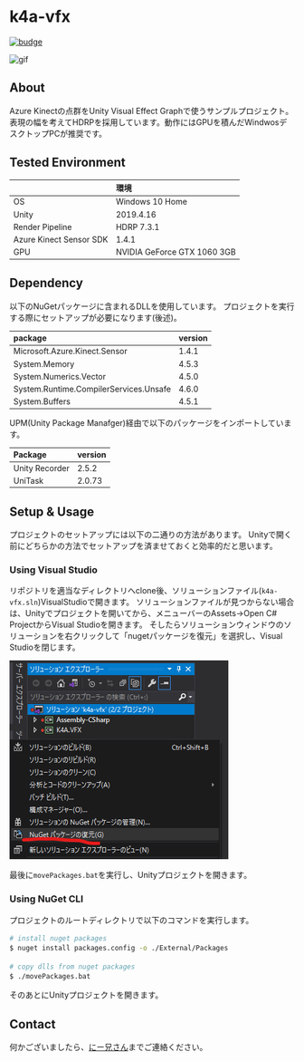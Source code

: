 # k4a-vfx

[![budge](https://img.shields.io/badge/Azure%20Kinect%20Sensor-1.4.1-blue)](https://github.com/microsoft/Azure-Kinect-Sensor-SDK)

![gif](./docs/voxel-vfx-gif.gif)

## About

Azure Kinectの点群をUnity Visual Effect Graphで使うサンプルプロジェクト。  
表現の幅を考えてHDRPを採用しています。動作にはGPUを積んだWindwosデスクトップPCが推奨です。

## Tested Environment

||環境|
|:---|:---|
|OS|Windows 10 Home|
|Unity|2019.4.16|
|Render Pipeline|HDRP 7.3.1|
|Azure Kinect Sensor SDK|1.4.1|
|GPU|NVIDIA GeForce GTX 1060 3GB|

## Dependency

以下のNuGetパッケージに含まれるDLLを使用しています。
プロジェクトを実行する際にセットアップが必要になります(後述)。

|package|version|
|:--|:--|
|Microsoft.Azure.Kinect.Sensor|1.4.1|
|System.Memory|4.5.3|
|System.Numerics.Vector|4.5.0|
|System.Runtime.CompilerServices.Unsafe|4.6.0|
|System.Buffers|4.5.1|

UPM(Unity Package Manafger)経由で以下のパッケージをインポートしています。

|Package|version|
|:--|:--|
|Unity Recorder|2.5.2|
|UniTask|2.0.73|

## Setup & Usage

プロジェクトのセットアップには以下の二通りの方法があります。
Unityで開く前にどちらかの方法でセットアップを済ませておくと効率的だと思います。

### Using Visual Studio

リポジトリを適当なディレクトリへclone後、ソリューションファイル(`k4a-vfx.sln`)VisualStudioで開きます。
ソリューションファイルが見つからない場合は、Unityでプロジェクトを開いてから、メニューバーのAssets->Open C# ProjectからVisual Studioを開きます。
そしたらソリューションウィンドウのソリューションを右クリックして「nugetパッケージを復元」を選択し、Visual Studioを閉じます。

![img](./docs/vs-nuget.png)

最後に`movePackages.bat`を実行し、Unityプロジェクトを開きます。

### Using NuGet CLI

プロジェクトのルートディレクトリで以下のコマンドを実行します。

```bash
# install nuget packages
$ nuget install packages.config -o ./External/Packages

# copy dlls from nuget packages
$ ./movePackages.bat
```

そのあとにUnityプロジェクトを開きます。

## Contact

何かございましたら、[にー兄さん](https://twitter.com/ninisan_drumath)までご連絡ください。

